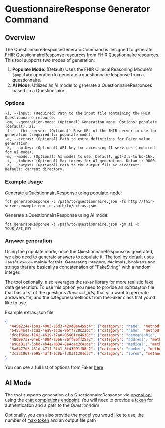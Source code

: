 # QuestionnaireResponse Generator Command
## Overview
The QuestionnaireResponseGeneratorCommand is designed to generate FHIR QuestionnaireResponse resources from FHIR Questionnaire resources. This tool supports two modes of generation:

1. **Populate Mode**: (Default) Uses the FHIR Clinical Reasoning Module's `$populate` operation to generate a questionnaireResponse from a questionnaire.
2. **AI Mode**: Utilizes an AI model to generate a QuestionnaireResponses based on a Questionnaire.


### Options
```
-i, --input: (Required) Path to the input file containing the FHIR Questionnaire resource.
-gm, --generation-mode: (Optional) Generation mode. Options: populate (default), ai.
-fs, --fhir-server: (Optional) Base URL of the FHIR server to use for generation (required for populate mode).
-e, --extras: (Optional) Path to extra definitions for Faker value generation.
-k, --apiKey: (Optional) API key for accessing AI services (required for ai mode).
-m, --model: (Optional) AI model to use. Default: gpt-3.5-turbo-16k.
-t, --tokens: (Optional) Max tokens for AI generation. Default: 9000.
-o, --output: (Optional) Path to the output file or directory. Default: current directory.
```

### Example Usage
Generate a QuestionnaireResponse using populate mode:
```shell
fct generateResponse -i /path/to/questionnaire.json -fs http://fhir-server.example.com -e /path/to/extras.json
```
Generate a QuestionnaireResponse using AI mode:

```shell
fct generateResponse -i /path/to/questionnaire.json -gm ai -k YOUR_API_KEY
```

### Answer generation
Using the populate mode, once the QuestionnaireResponse is generated, we also need to generate answers to populate it. The tool by default uses Java's `Random` mainly for this. Generating integers, decimals, booleans and strings that are basically a concatenation of "FakeString" with a random integer.

The tool optionally, also leverages the `Faker` library for more realistic fake data generation. To use this option you need to provide an _extras.json_ file that has a list of the questions _(their link_ids)_ that you want to generate andswers for, and the categories/methods from the Faker class that you'd like to use.

Example extras.json file
```json
{
  "445e224e-1b01-4003-95d3-429d0e6459c4": {"category": "name", "method": "firstName"},
  "64554be3-acd2-4ea9-bcde-9bff728b22bc": {"category": "name", "method": "lastName"},
  "dcef66ee-f162-4619-b7a0-0560fee4638c": {"category": "demographic", "method": "sex"},
  "48b9e73a-04eb-4084-9566-76ff86ff25a2": {"category": "address", "method": "fullAddress"},
  "a98e3117-3bbd-4b4e-8634-8a4cac2641de": {"category": "medical", "method": "diseaseName"},
  "5a6477d2-431d-4711-9f41-3f43991f88e2": {"category": "number", "method": "randomDigit"},
  "3c331069-7e95-4df1-bc0b-f383f1304c37": {"category": "lorem", "method": "sentence"}
}
```

You can see a full list of options from Faker [here](https://dius.github.io/java-faker/apidocs/index.html)

## AI Mode
The tool supports generation of a QuestionnaireResponse via [openai api](https://platform.openai.com/docs/api-reference/introduction) using the [chat completions endpoint](https://platform.openai.com/docs/api-reference/chat/create). You will need to provide a [token](https://platform.openai.com/docs/api-reference/authentication) for authentication and a path to the _Questionnaire_

Optionally, you can also provide the [model](https://platform.openai.com/docs/models) you would like to use, the number of [max-token](https://platform.openai.com/docs/api-reference/completions/create#completions/create-max_tokens) and an output file path
